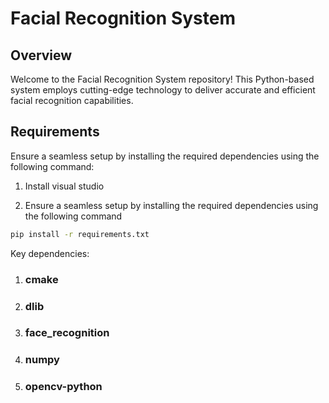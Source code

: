 ﻿# Facial Recognition System

## Overview

Welcome to the Facial Recognition System repository! This Python-based system employs cutting-edge technology to deliver accurate and efficient facial recognition capabilities.

## Requirements

Ensure a seamless setup by installing the required dependencies using the following command:

1. Install visual studio 

2. Ensure a seamless setup by installing the required dependencies using the following command

```bash
pip install -r requirements.txt
```

Key dependencies:
1. ### cmake
2. ### dlib
3. ### face_recognition
4. ### numpy
5. ### opencv-python

